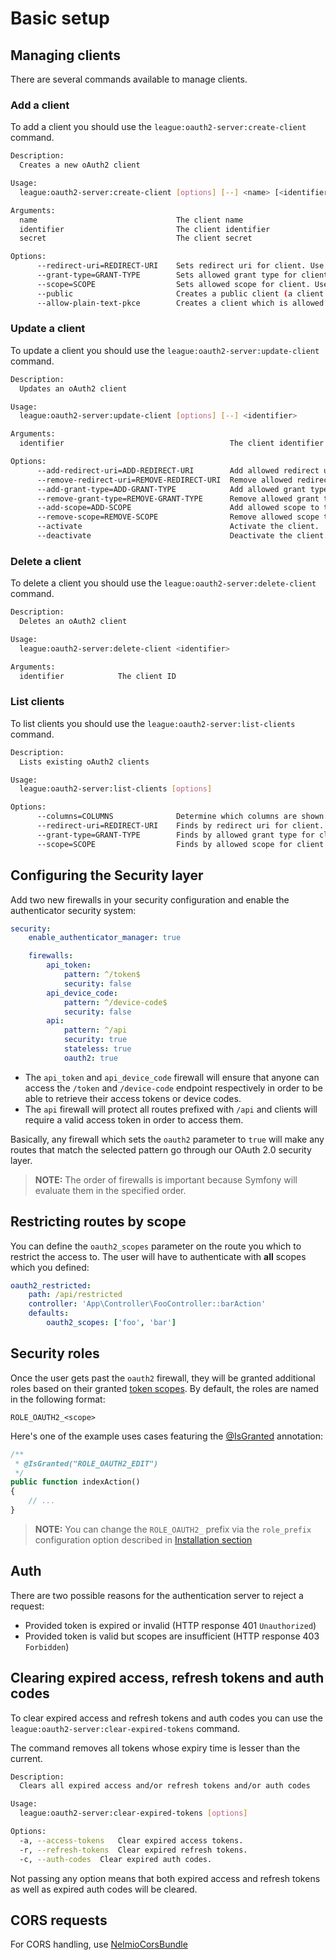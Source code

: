 # Basic setup

## Managing clients

There are several commands available to manage clients.

### Add a client

To add a client you should use the `league:oauth2-server:create-client` command.

```sh
Description:
  Creates a new oAuth2 client

Usage:
  league:oauth2-server:create-client [options] [--] <name> [<identifier> [<secret>]]

Arguments:
  name                               The client name
  identifier                         The client identifier
  secret                             The client secret

Options:
      --redirect-uri=REDIRECT-URI    Sets redirect uri for client. Use this option multiple times to set multiple redirect URIs. (multiple values allowed)
      --grant-type=GRANT-TYPE        Sets allowed grant type for client. Use this option multiple times to set multiple grant types. (multiple values allowed)
      --scope=SCOPE                  Sets allowed scope for client. Use this option multiple times to set multiple scopes. (multiple values allowed)
      --public                       Creates a public client (a client which does not have a secret)
      --allow-plain-text-pkce        Creates a client which is allowed to create an authorization code grant PKCE request with the "plain" code challenge method
```


### Update a client

To update a client you should use the `league:oauth2-server:update-client` command.

```sh
Description:
  Updates an oAuth2 client

Usage:
  league:oauth2-server:update-client [options] [--] <identifier>

Arguments:
  identifier                                     The client identifier

Options:
      --add-redirect-uri=ADD-REDIRECT-URI        Add allowed redirect uri to the client. (multiple values allowed)
      --remove-redirect-uri=REMOVE-REDIRECT-URI  Remove allowed redirect uri to the client. (multiple values allowed)
      --add-grant-type=ADD-GRANT-TYPE            Add allowed grant type to the client. (multiple values allowed)
      --remove-grant-type=REMOVE-GRANT-TYPE      Remove allowed grant type to the client. (multiple values allowed)
      --add-scope=ADD-SCOPE                      Add allowed scope to the client. (multiple values allowed)
      --remove-scope=REMOVE-SCOPE                Remove allowed scope to the client. (multiple values allowed)
      --activate                                 Activate the client.
      --deactivate                               Deactivate the client.
```

### Delete a client
To delete a client you should use the `league:oauth2-server:delete-client` command.

```sh
Description:
  Deletes an oAuth2 client

Usage:
  league:oauth2-server:delete-client <identifier>

Arguments:
  identifier            The client ID
```

### List clients
To list clients you should use the `league:oauth2-server:list-clients` command.

```sh
Description:
  Lists existing oAuth2 clients

Usage:
  league:oauth2-server:list-clients [options]

Options:
      --columns=COLUMNS              Determine which columns are shown. Comma separated list. [default: "identifier, secret, scope, redirect uri, grant type"]
      --redirect-uri=REDIRECT-URI    Finds by redirect uri for client. Use this option multiple times to filter by multiple redirect URIs. (multiple values allowed)
      --grant-type=GRANT-TYPE        Finds by allowed grant type for client. Use this option multiple times to filter by multiple grant types. (multiple values allowed)
      --scope=SCOPE                  Finds by allowed scope for client. Use this option multiple times to find by multiple scopes. (multiple values allowed)__
```

## Configuring the Security layer

Add two new firewalls in your security configuration and enable the authenticator security system:

```yaml
security:
    enable_authenticator_manager: true

    firewalls:
        api_token:
            pattern: ^/token$
            security: false
        api_device_code:
            pattern: ^/device-code$
            security: false
        api:
            pattern: ^/api
            security: true
            stateless: true
            oauth2: true
```

* The `api_token` and `api_device_code` firewall will ensure that anyone can access the `/token` and `/device-code` endpoint respectively in order to be able to retrieve their access tokens or device codes.
* The `api` firewall will protect all routes prefixed with `/api` and clients will require a valid access token in order to access them.

Basically, any firewall which sets the `oauth2` parameter to `true` will make any routes that match the selected pattern go through our OAuth 2.0 security layer.

> **NOTE:** The order of firewalls is important because Symfony will evaluate them in the specified order.

## Restricting routes by scope

You can define the `oauth2_scopes` parameter on the route you which to restrict the access to. The user will have to authenticate with **all** scopes which you defined:

```yaml
oauth2_restricted:
    path: /api/restricted
    controller: 'App\Controller\FooController::barAction'
    defaults:
        oauth2_scopes: ['foo', 'bar']
```

## Security roles

Once the user gets past the `oauth2` firewall, they will be granted additional roles based on their granted [token scopes](token-scopes.md).
By default, the roles are named in the following format:

```
ROLE_OAUTH2_<scope>
```

Here's one of the example uses cases featuring the [@IsGranted](https://symfony.com/doc/current/bundles/SensioFrameworkExtraBundle/annotations/security.html#isgranted) annotation:

```php
/**
 * @IsGranted("ROLE_OAUTH2_EDIT")
 */
public function indexAction()
{
    // ...
}
```

> **NOTE:** You can change the `ROLE_OAUTH2_` prefix via the `role_prefix` configuration option described in [Installation section](../README.md#installation)

## Auth

There are two possible reasons for the authentication server to reject a request:
- Provided token is expired or invalid (HTTP response 401 `Unauthorized`)
- Provided token is valid but scopes are insufficient (HTTP response 403 `Forbidden`)

## Clearing expired access, refresh tokens and auth codes

To clear expired access and refresh tokens and auth codes you can use the `league:oauth2-server:clear-expired-tokens` command.

The command removes all tokens whose expiry time is lesser than the current.

```sh
Description:
  Clears all expired access and/or refresh tokens and/or auth codes

Usage:
  league:oauth2-server:clear-expired-tokens [options]

Options:
  -a, --access-tokens   Clear expired access tokens.
  -r, --refresh-tokens  Clear expired refresh tokens.
  -c, --auth-codes  Clear expired auth codes.
```

Not passing any option means that both expired access and refresh tokens as well as expired auth codes
will be cleared.

## CORS requests

For CORS handling, use [NelmioCorsBundle](https://github.com/nelmio/NelmioCorsBundle)
